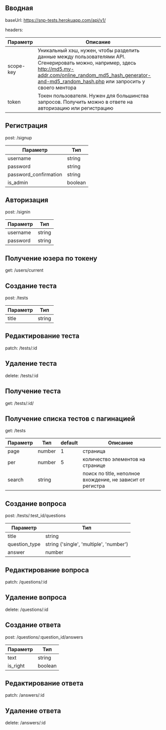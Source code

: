 ## Вводная
baseUrl: https://snp-tests.herokuapp.com/api/v1/

headers:

| Параметр  | Описание |
| ------------- | ------------- |
| scope-key  | Уникальный хэш, нужен, чтобы разделить данные между пользователями API. Сгенерировать можно, например, здесь http://md5.my-addr.com/online_random_md5_hash_generator-and-md5_random_hash.php или запросить у своего ментора  |
| token  | Токен пользователя. Нужен для большинства запросов. Получить можно в ответе на авторизацию или регистрацию |

## Регистрация
post: /signup

| Параметр  | Тип |
| ------------- | ------------- |
| username  | string |
| password  | string |
| password_confirmation  | string |
| is_admin  | boolean |


## Авторизация
post: /signin

| Параметр  | Тип |
| ------------- | ------------- |
| username  | string |
| password  | string |

## Получение юзера по токену
get: /users/current

## Создание теста
post: /tests

| Параметр  | Тип |
| ------------- | ------------- |
| title  | string |

## Редактирование теста
patch: /tests/:id

## Удаление теста
delete: /tests/:id

## Получение теста
get: /tests/:id/

## Получение списка тестов с пагинацией
get: /tests

| Параметр  | Тип | default | Описание |
| ------------- | ------------- | ------------- | ------------- | 
| page  | number | 1 | страница | 
| per  | number | 5 | количество элементов на странице |
| search  | string |  | поиск по title, неполное вхождение, не зависит от регистра |

## Создание вопроса
post: /tests/:test_id/questions

| Параметр  | Тип |
| ------------- | ------------- |
| title  | string |  |
| question_type  | string ('single', 'multiple', 'number') |
| answer  | number |

## Редактирование вопроса
patch: /questions/:id

## Удаление вопроса
delete: /questions/:id

## Создание ответа
post: /questions/:question_id/answers

| Параметр  | Тип |
| ------------- | ------------- |
| text  | string |  |
| is_right  | boolean |

## Редактирование ответа
patch: /answers/:id

## Удаление ответа
delete: /answers/:id









